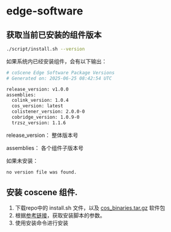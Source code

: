# edge-software

## 获取当前已安装的组件版本
```bash
./script/install.sh --version
```
   
如果系统内已经安装组件，会有以下输出：

```bash
# coScene Edge Software Package Versions
# Generated on: 2025-06-25 08:42:54 UTC

release_version: v1.0.0
assemblies:
  colink_version: 1.0.4
  cos_version: latest
  colistener_version: 2.0.0-0
  cobridge_version: 1.0.9-0
  trzsz_version: 1.1.6
```

   release_version： 整体版本号
   
   assemblies： 各个组件子版本号

如果未安装：
```bash
no version file was found.
```

## 安装 coscene 组件.

1. 下载repo中的 install.sh 文件，以及 [cos_binaries.tar.gz](/home/runner/work/edge-software/edge-software/cos_binaries.tar.gz) 软件包
2. 根据[参考链接](https://docs.coscene.cn/docs/device/create-device#%E4%BD%BF%E7%94%A8%E7%A6%BB%E7%BA%BF%E5%AE%89%E8%A3%85%E5%8C%85%E6%B7%BB%E5%8A%A0)，获取安装脚本的参数。
3. 使用安装命令进行安装
